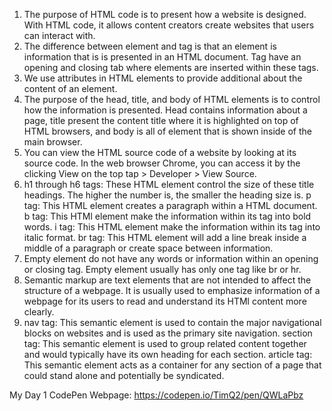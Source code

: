 1. The purpose of HTML code is to present how a website is designed.  With HTML code, it allows content creators create websites that users can interact with.
2. The difference between element and tag is that an element is information that is is presented in an HTML document.  Tag have an opening and closing tab where elements are inserted within these tags.
3. We use attributes in HTML elements to provide additional about the content of an element.
4. The purpose of the head, title, and body of HTML elements is to control how the information is presented.  Head contains information about a page, title present the content title where it is highlighted on top of HTML browsers, and body is all of element that is shown inside of the main browser.
5. You can view the HTML source code of a website by looking at its source code.  In the web browser Chrome, you can access it by the clicking View on the top tap > Developer > View Source.
6. h1 through h6 tags: These HTML element control the size of these title headings.  The higher the number is, the smaller the heading size is.
  p tag: This HTML element creates a paragraph within a HTML document.
  b tag: This HTMl element make the information within its tag into bold words.
  i tag: This HTML element make the information within its tag into italic format.
  br tag: This HTML element will add a line break inside a middle of a paragraph or create space between information.
7. Empty element do not have any words or information within an opening or closing tag.  Empty element usually has only one tag like br or hr.
8. Semantic markup are text elements that are not intended to affect the structure of a webpage.  It is usually used to emphasize information of a webpage for its users to read and understand its HTMl content more clearly.
9. nav tag: This semantic element is used to contain the major navigational blocks on websites and is used as the primary site navigation.
  section tag: This semantic element is used to group related content together and would typically have its own heading for each section.
  article tag: This semantic element acts as a container for any section of a page that could stand alone and potentially be syndicated.
  
My Day 1 CodePen Webpage: https://codepen.io/TimQ2/pen/QWLaPbz

